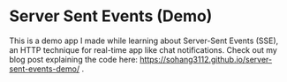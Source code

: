 # Server Sent Events (Demo)

This is a demo app I made while learning about Server-Sent Events (SSE), an HTTP technique for real-time app like chat notifications. Check out my blog post explaining the code here: https://sohang3112.github.io/server-sent-events-demo/ .
